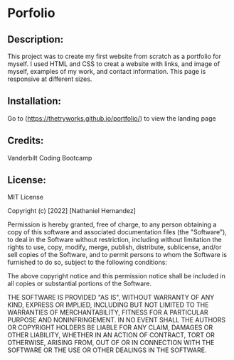 # Porfolio

## Description:

This project was to create my first website from scratch as a portfolio for myself. I used HTML and CSS to creat a website with links, and image of myself, examples of my work, and contact information. This page is responsive at different sizes.

## Installation:

Go to (https://thetryworks.github.io/portfolio/) to view the landing page

## Credits:

Vanderbilt Coding Bootcamp

## License:

MIT License

Copyright (c) [2022] [Nathaniel Hernandez]

Permission is hereby granted, free of charge, to any person obtaining a copy
of this software and associated documentation files (the "Software"), to deal
in the Software without restriction, including without limitation the rights
to use, copy, modify, merge, publish, distribute, sublicense, and/or sell
copies of the Software, and to permit persons to whom the Software is
furnished to do so, subject to the following conditions:

The above copyright notice and this permission notice shall be included in all
copies or substantial portions of the Software.

THE SOFTWARE IS PROVIDED "AS IS", WITHOUT WARRANTY OF ANY KIND, EXPRESS OR
IMPLIED, INCLUDING BUT NOT LIMITED TO THE WARRANTIES OF MERCHANTABILITY,
FITNESS FOR A PARTICULAR PURPOSE AND NONINFRINGEMENT. IN NO EVENT SHALL THE
AUTHORS OR COPYRIGHT HOLDERS BE LIABLE FOR ANY CLAIM, DAMAGES OR OTHER
LIABILITY, WHETHER IN AN ACTION OF CONTRACT, TORT OR OTHERWISE, ARISING FROM,
OUT OF OR IN CONNECTION WITH THE SOFTWARE OR THE USE OR OTHER DEALINGS IN THE
SOFTWARE.

